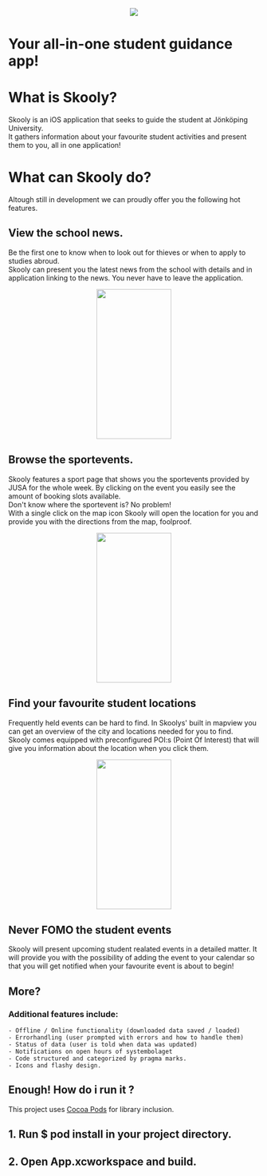 
<p align="center"> 
<img src="https://i.imgur.com/YfHdZOz.png">

# Your all-in-one student guidance app!

# What is Skooly?  
Skooly is an iOS application that seeks to guide the student at Jönköping University.  
It gathers information about your favourite student activities and present them to you, all in one application!  
  
# What can Skooly do?  
Altough still in development we can proudly offer you the following hot features.
## View the school news. 
Be the first one to know when to look out for thieves or when to apply to studies abroud.  
Skooly can present you the latest news from the school with details and in application linking to the news. You never have to leave the application.

<p align="center"> 
<img src="https://i.imgur.com/VO4ZO7G.png"  width="150" height="300">
</p>



## Browse the sportevents. 
Skooly features a sport page that shows you the sportevents provided by JUSA for the whole week. By clicking on the event you easily see the amount of booking slots available.  
Don't know where the sportevent is?  No problem!  
With a single click on the map icon Skooly will open the location for you and provide you with the directions from the map, foolproof.  
<p align="center">
<img src="https://i.imgur.com/fw3D6jr.png"  width="150" height="300">
</p>


## Find your favourite student locations 
Frequently held events can be hard to find. In Skoolys' built in mapview you can get an overview of the city and locations needed for you to find.  
Skooly comes equipped with preconfigured POI:s (Point Of Interest) that will give you information about the location when you click them.  
<p align="center"> 
<img src="https://i.imgur.com/7wLYizp.png"  width="150" height="300">
</p>

## Never FOMO the student events  
Skooly will present upcoming student realated events in a detailed matter. It will provide you with the possibility of adding the event to your calendar so that you will get notified when your favourite event is about to begin!  
## More?  
### Additional features include:
    - Offline / Online functionality (downloaded data saved / loaded)  
    - Errorhandling (user prompted with errors and how to handle them)  
    - Status of data (user is told when data was updated)
    - Notifications on open hours of systembolaget 
    - Code structured and categorized by pragma marks.
    - Icons and flashy design.  
## Enough! How do i run it ?  
This project uses [Cocoa Pods](https://guides.cocoapods.org/using/using-cocoapods) for library inclusion.

## 1. Run $ pod install in your project directory.
## 2. Open App.xcworkspace and build.
</p>
